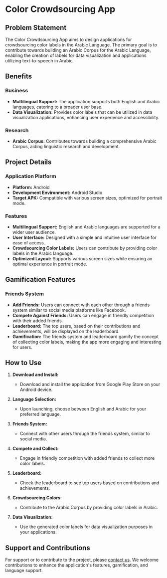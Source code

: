 # Color Crowdsourcing App

## Problem Statement

The Color Crowdsourcing App aims to design applications for crowdsourcing color labels in the Arabic Language. The primary goal is to contribute towards building an Arabic Corpus for the Arabic Language, enabling the creation of labels for data visualization and applications utilizing text-to-speech in Arabic.

## Benefits

### Business
- **Multilingual Support:** The application supports both English and Arabic languages, catering to a broader user base.
- **Data Visualization:** Provides color labels that can be utilized in data visualization applications, enhancing user experience and accessibility.

### Research
- **Arabic Corpus:** Contributes towards building a comprehensive Arabic Corpus, aiding linguistic research and development.

## Project Details

### Application Platform
- **Platform:** Android
- **Development Environment:** Android Studio
- **Target APK:** Compatible with various screen sizes, optimized for portrait mode.

### Features
- **Multilingual Support:** English and Arabic languages are supported for a wider user audience.
- **User Interface:** Designed with a simple and intuitive user interface for ease of access.
- **Crowdsourcing Color Labels:** Users can contribute by providing color labels in the Arabic language.
- **Optimized Layout:** Supports various screen sizes while ensuring an optimal experience in portrait mode.

## Gamification Features

### Friends System
- **Add Friends:** Users can connect with each other through a friends system similar to social media platforms like Facebook.
- **Compete Against Friends:** Users can engage in friendly competition with their added friends.
- **Leaderboard:** The top users, based on their contributions and achievements, will be displayed on the leaderboard.
- **Gamification:** The friends system and leaderboard gamify the concept of collecting color labels, making the app more engaging and interesting for users.

## How to Use

1. **Download and Install:**
   - Download and install the application from Google Play Store on your Android device.

2. **Language Selection:**
   - Upon launching, choose between English and Arabic for your preferred language.

3. **Friends System:**
   - Connect with other users through the friends system, similar to social media.

4. **Compete and Collect:**
   - Engage in friendly competition with added friends to collect more color labels.

5. **Leaderboard:**
   - Check the leaderboard to see top users based on contributions and achievements.

6. **Crowdsourcing Colors:**
   - Contribute to the Arabic Corpus by providing color labels in Arabic.

7. **Data Visualization:**
   - Use the generated color labels for data visualization purposes in your applications.

## Support and Contributions

For support or to contribute to the project, please [contact us](mailto:oassem484@gmail.com). We welcome contributions to enhance the application's features, gamification, and language support.

